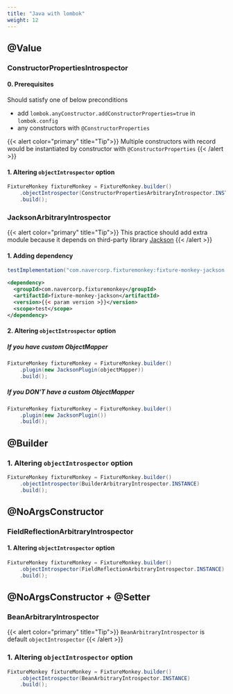 ```yaml
---
title: "Java with lombok"
weight: 12
---
```


## @Value
### ConstructorPropertiesIntrospector
#### 0. Prerequisites
Should satisfy one of below preconditions
* add `lombok.anyConstructor.addConstructorProperties=true` in `lombok.config`
* any constructors with `@ConstructorProperties`

{{< alert color="primary" title="Tip">}}
Multiple constructors with record would be instantiated by constructor with `@ConstructorProperties`
{{< /alert >}}

#### 1. Altering `objectIntrospector` option

```java
FixtureMonkey fixtureMonkey = FixtureMonkey.builder()
    .objectIntrospector(ConstructorPropertiesArbitraryIntrospector.INSTANCE)
    .build();
```

### JacksonArbitraryIntrospector
{{< alert color="primary" title="Tip">}}
This practice should add extra module because it depends on third-party library [Jackson](https://github.com/FasterXML/jackson)
{{< /alert >}}

#### 1. Adding dependency
```groovy
testImplementation("com.navercorp.fixturemonkey:fixture-monkey-jackson:{{< param version >}}")
```

```xml
<dependency>
  <groupId>com.navercorp.fixturemonkey</groupId>
  <artifactId>fixture-monkey-jackson</artifactId>
  <version>{{< param version >}}</version>
  <scope>test</scope>
</dependency>
```

#### 2. Altering `objectIntrospector` option

##### If you have custom ObjectMapper
```java
FixtureMonkey fixtureMonkey = FixtureMonkey.builder()
    .plugin(new JacksonPlugin(objectMapper))
    .build();
```

##### If you DON'T have a custom ObjectMapper
```java
FixtureMonkey fixtureMonkey = FixtureMonkey.builder()
	.plugin(new JacksonPlugin())
	.build();
```

## @Builder
### 1. Altering `objectIntrospector` option
```java
FixtureMonkey fixtureMonkey = FixtureMonkey.builder()
    .objectIntrospector(BuilderArbitraryIntrospector.INSTANCE)
    .build();
```


## @NoArgsConstructor
### FieldReflectionArbitraryIntrospector
#### 1. Altering `objectIntrospector` option

```java
FixtureMonkey fixtureMonkey = FixtureMonkey.builder()
    .objectIntrospector(FieldReflectionArbitraryIntrospector.INSTANCE)
    .build();
```

## @NoArgsConstructor + @Setter
### BeanArbitraryIntrospector
{{< alert color="primary" title="Tip">}}
`BeanArbitraryIntrospector` is default `objectIntrospector`
{{< /alert >}}

### 1. Altering `objectIntrospector` option

```java
FixtureMonkey fixtureMonkey = FixtureMonkey.builder()
	.objectIntrospector(BeanArbitraryIntrospector.INSTANCE)
	.build();
```
